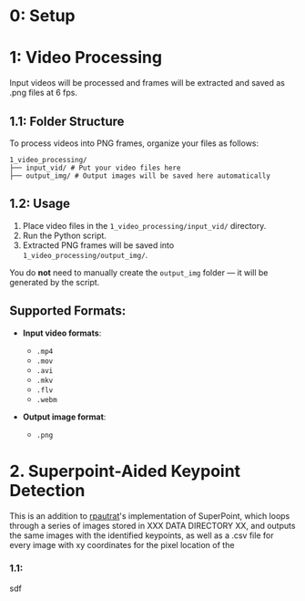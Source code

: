 
# 0: Setup


# 1: Video Processing
Input videos will be processed and frames will be extracted and saved as .png files at 6 fps. 

## 1.1: Folder Structure

To process videos into PNG frames, organize your files as follows:

```
1_video_processing/
├── input_vid/ # Put your video files here
├── output_img/ # Output images will be saved here automatically
```

## 1.2: Usage

1. Place video files in the `1_video_processing/input_vid/` directory.
2. Run the Python script.
3. Extracted PNG frames will be saved into `1_video_processing/output_img/`.

You do **not** need to manually create the `output_img` folder — it will be generated by the script.

##  Supported Formats:

- **Input video formats**:
  - `.mp4`
  - `.mov`
  - `.avi`
  - `.mkv`
  - `.flv`
  - `.webm`

- **Output image format**:
  - `.png`


# 2. Superpoint-Aided Keypoint Detection
This is an addition to [rpautrat](https://github.com/rpautrat/SuperPoint?tab=readme-ov-file)'s implementation of SuperPoint, which loops through a series of images stored in XXX DATA DIRECTORY XX, and outputs the same images with the identified keypoints, as well as a .csv file for every image with xy coordinates for the pixel location of the 

### 1.1: 
sdf

